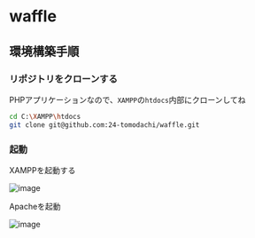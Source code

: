 # waffle
## 環境構築手順

### リポジトリをクローンする
PHPアプリケーションなので、`XAMPP`の`htdocs`内部にクローンしてね

```sh
cd C:\XAMPP\htdocs
git clone git@github.com:24-tomodachi/waffle.git
```

### 起動
XAMPPを起動する

![image](https://github.com/24-tomodachi/waffle/assets/114195789/822552e3-f26a-4658-8a83-0e495822b752)

Apacheを起動

![image](https://github.com/24-tomodachi/waffle/assets/114195789/196b26c7-50b0-468d-aad0-a6b7bdc0aa17)
